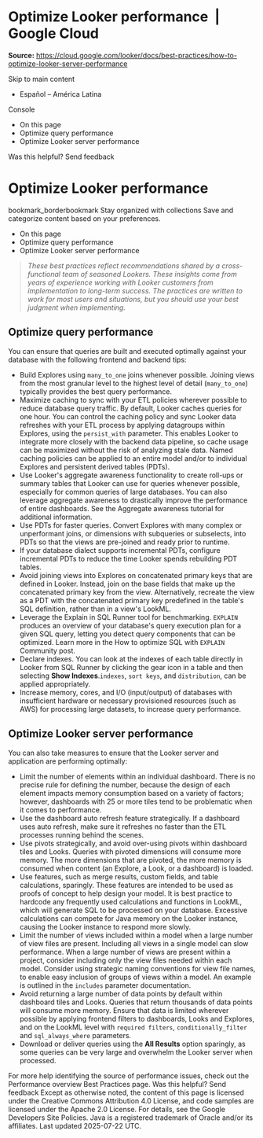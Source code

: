 # Optimize Looker performance  |  Google Cloud

**Source:** https://cloud.google.com/looker/docs/best-practices/how-to-optimize-looker-server-performance

Skip to main content 
  * Español – América Latina

Console 


  * On this page
  * Optimize query performance
  * Optimize Looker server performance




Was this helpful?
Send feedback 
#  Optimize Looker performance
bookmark_borderbookmark Stay organized with collections  Save and categorize content based on your preferences.
  * On this page
  * Optimize query performance
  * Optimize Looker server performance


> _These best practices reflect recommendations shared by a cross-functional team of seasoned Lookers. These insights come from years of experience working with Looker customers from implementation to long-term success. The practices are written to work for most users and situations, but you should use your best judgment when implementing._
## Optimize query performance
You can ensure that queries are built and executed optimally against your database with the following frontend and backend tips: 
  * Build Explores using `many_to_one` joins whenever possible. Joining views from the most granular level to the highest level of detail (`many_to_one`) typically provides the best query performance. 
  * Maximize caching to sync with your ETL policies wherever possible to reduce database query traffic. By default, Looker caches queries for one hour. You can control the caching policy and sync Looker data refreshes with your ETL process by applying datagroups within Explores, using the `persist_with` parameter. This enables Looker to integrate more closely with the backend data pipeline, so cache usage can be maximized without the risk of analyzing stale data. Named caching policies can be applied to an entire model and/or to individual Explores and persistent derived tables (PDTs). 
  * Use Looker's aggregate awareness functionality to create roll-ups or summary tables that Looker can use for queries whenever possible, especially for common queries of large databases. You can also leverage aggregate awareness to drastically improve the performance of entire dashboards. See the Aggregate awareness tutorial for additional information. 
  * Use PDTs for faster queries. Convert Explores with many complex or unperformant joins, or dimensions with subqueries or subselects, into PDTs so that the views are pre-joined and ready prior to runtime. 
  * If your database dialect supports incremental PDTs, configure incremental PDTs to reduce the time Looker spends rebuilding PDT tables. 
  * Avoid joining views into Explores on concatenated primary keys that are defined in Looker. Instead, join on the base fields that make up the concatenated primary key from the view. Alternatively, recreate the view as a PDT with the concatenated primary key predefined in the table's SQL definition, rather than in a view's LookML. 
  * Leverage the Explain in SQL Runner tool for benchmarking. `EXPLAIN` produces an overview of your database's query execution plan for a given SQL query, letting you detect query components that can be optimized. Learn more in the How to optimize SQL with `EXPLAIN` Community post. 
  * Declare indexes. You can look at the indexes of each table directly in Looker from SQL Runner by clicking the gear icon in a table and then selecting **Show Indexes**.`indexes`, `sort keys`, and `distribution`, can be applied appropriately. 
  * Increase memory, cores, and I/O (input/output) of databases with insufficient hardware or necessary provisioned resources (such as AWS) for processing large datasets, to increase query performance. 


## Optimize Looker server performance
You can also take measures to ensure that the Looker server and application are performing optimally: 
  * Limit the number of elements within an individual dashboard. There is no precise rule for defining the number, because the design of each element impacts memory consumption based on a variety of factors; however, dashboards with 25 or more tiles tend to be problematic when it comes to performance. 
  * Use the dashboard auto refresh feature strategically. If a dashboard uses auto refresh, make sure it refreshes no faster than the ETL processes running behind the scenes. 
  * Use pivots strategically, and avoid over-using pivots within dashboard tiles and Looks. Queries with pivoted dimensions will consume more memory. The more dimensions that are pivoted, the more memory is consumed when content (an Explore, a Look, or a dashboard) is loaded. 
  * Use features, such as merge results, custom fields, and table calculations, sparingly. These features are intended to be used as proofs of concept to help design your model. It is best practice to hardcode any frequently used calculations and functions in LookML, which will generate SQL to be processed on your database. Excessive calculations can compete for Java memory on the Looker instance, causing the Looker instance to respond more slowly. 
  * Limit the number of views included within a model when a large number of view files are present. Including all views in a single model can slow performance. When a large number of views are present within a project, consider including only the view files needed within each model. Consider using strategic naming conventions for view file names, to enable easy inclusion of groups of views within a model. An example is outlined in the `includes` parameter documentation. 
  * Avoid returning a large number of data points by default within dashboard tiles and Looks. Queries that return thousands of data points will consume more memory. Ensure that data is limited wherever possible by applying frontend  filters to dashboards, Looks and Explores, and on the LookML level with `required filters`, `conditionally_filter` and `sql_always_where` parameters. 
  * Download or deliver queries using the **All Results** option sparingly, as some queries can be very large and overwhelm the Looker server when processed. 


For more help identifying the source of performance issues, check out the Performance overview Best Practices page. 
Was this helpful?
Send feedback 
Except as otherwise noted, the content of this page is licensed under the Creative Commons Attribution 4.0 License, and code samples are licensed under the Apache 2.0 License. For details, see the Google Developers Site Policies. Java is a registered trademark of Oracle and/or its affiliates.
Last updated 2025-07-22 UTC.


